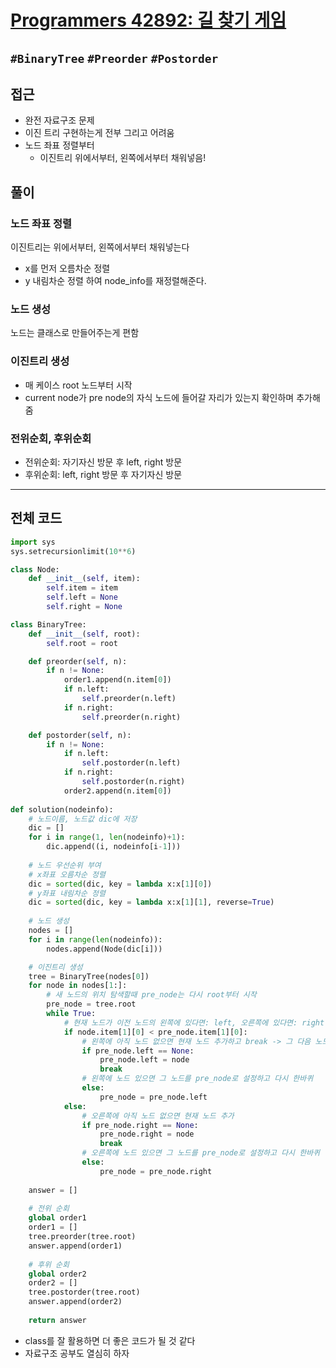 # [Programmers 42892: 길 찾기 게임](https://school.programmers.co.kr/learn/courses/30/lessons/42892)

`#BinaryTree` `#Preorder` `#Postorder`
---

## 접근
- 완전 자료구조 문제
- 이진 트리 구현하는게 전부 그리고 어려움
- 노드 좌표 정렬부터
    - 이진트리 위에서부터, 왼쪽에서부터 채워넣음!

## 풀이
### 노드 좌표 정렬
이진트리는 위에서부터, 왼쪽에서부터 채워넣는다  
- x를 먼저 오름차순 정렬
- y 내림차순 정렬
하여 node_info를 재정렬해준다.

### 노드 생성
노드는 클래스로 만들어주는게 편함

### 이진트리 생성
- 매 케이스 root 노드부터 시작
- current node가 pre node의 자식 노드에 들어갈 자리가 있는지 확인하며 추가해줌

### 전위순회, 후위순회
- 전위순회: 자기자신 방문 후 left, right 방문
- 후위순회: left, right 방문 후 자기자신 방문

---

## 전체 코드

```python
import sys
sys.setrecursionlimit(10**6)

class Node:
    def __init__(self, item):
        self.item = item
        self.left = None
        self.right = None

class BinaryTree:
    def __init__(self, root):
        self.root = root

    def preorder(self, n):
        if n != None:
            order1.append(n.item[0])
            if n.left:
                self.preorder(n.left)
            if n.right:
                self.preorder(n.right)

    def postorder(self, n):
        if n != None:
            if n.left:
                self.postorder(n.left)
            if n.right:
                self.postorder(n.right)
            order2.append(n.item[0])
    
def solution(nodeinfo):
    # 노드이름, 노드값 dic에 저장
    dic = []
    for i in range(1, len(nodeinfo)+1):
        dic.append((i, nodeinfo[i-1]))
    
    # 노드 우선순위 부여
    # x좌표 오름차순 정렬
    dic = sorted(dic, key = lambda x:x[1][0])
    # y좌표 내림차순 정렬
    dic = sorted(dic, key = lambda x:x[1][1], reverse=True)
    
    # 노드 생성
    nodes = []
    for i in range(len(nodeinfo)):
        nodes.append(Node(dic[i]))

    # 이진트리 생성
    tree = BinaryTree(nodes[0])
    for node in nodes[1:]:
        # 새 노드의 위치 탐색할때 pre_node는 다시 root부터 시작
        pre_node = tree.root
        while True:
            # 현재 노드가 이전 노드의 왼쪽에 있다면: left, 오른쪽에 있다면: right
            if node.item[1][0] < pre_node.item[1][0]:
                # 왼쪽에 아직 노드 없으면 현재 노드 추가하고 break -> 그 다음 노드가 오른쪽에 들어갈 수 있는지 체크
                if pre_node.left == None:
                    pre_node.left = node
                    break
                # 왼쪽에 노드 있으면 그 노드를 pre_node로 설정하고 다시 한바퀴
                else:
                    pre_node = pre_node.left
            else:
                # 오른쪽에 아직 노드 없으면 현재 노드 추가
                if pre_node.right == None:
                    pre_node.right = node
                    break
                # 오른쪽에 노드 있으면 그 노드를 pre_node로 설정하고 다시 한바퀴
                else:
                    pre_node = pre_node.right
    
    answer = []
    
    # 전위 순회
    global order1
    order1 = []
    tree.preorder(tree.root)
    answer.append(order1)
    
    # 후위 순회
    global order2 
    order2 = []
    tree.postorder(tree.root)
    answer.append(order2)
    
    return answer
```

- class를 잘 활용하면 더 좋은 코드가 될 것 같다
- 자료구조 공부도 열심히 하자